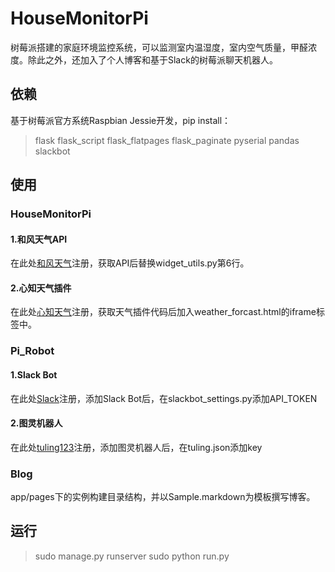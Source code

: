 # HouseMonitorPi
树莓派搭建的家庭环境监控系统，可以监测室内温湿度，室内空气质量，甲醛浓度。除此之外，还加入了个人博客和基于Slack的树莓派聊天机器人。

## 依赖
基于树莓派官方系统Raspbian Jessie开发，pip install：
> flask
> flask_script
> flask_flatpages
> flask_paginate
> pyserial
> pandas
> slackbot

## 使用

### HouseMonitorPi

#### 1.和风天气API
在此处[和风天气][1]注册，获取API后替换widget_utils.py第6行。

#### 2.心知天气插件
在此处[心知天气][2]注册，获取天气插件代码后加入weather_forcast.html的iframe标签中。

### Pi_Robot

#### 1.Slack Bot
在此处[Slack][3]注册，添加Slack Bot后，在slackbot_settings.py添加API_TOKEN

#### 2.图灵机器人
在此处[tuling123][4]注册，添加图灵机器人后，在tuling.json添加key

### Blog
app/pages下的实例构建目录结构，并以Sample.markdown为模板撰写博客。

## 运行
> sudo manage.py runserver
> sudo python run.py

[1]:http://www.heweather.com/
[2]:https://www.seniverse.com/widget/more
[3]:https://slack.com/
[4]:http://www.tuling123.com/

